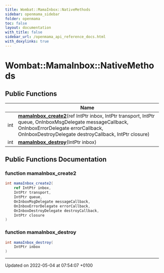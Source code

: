 ```yaml
---
title: Wombat::MamaInbox::NativeMethods
sidebar: openmama_sidebar
folder: openmama
toc: false
layout: documentation
with_title: false
sidebar_url: /openmama_api_reference_docs.html
with_doxylinks: true
---
```


# Wombat::MamaInbox::NativeMethods





## Public Functions

|                | Name           |
| -------------- | -------------- |
| int | **[mamaInbox_create2](structWombat_1_1MamaInbox_1_1NativeMethods.html#function-mamainbox-create2)**(ref IntPtr inbox, IntPtr transport, IntPtr queue, OnInboxMsgDelegate messageCallback, OnInboxErrorDelegate errorCallback, OnInboxDestroyDelegate destroyCallback, IntPtr closure) |
| int | **[mamaInbox_destroy](structWombat_1_1MamaInbox_1_1NativeMethods.html#function-mamainbox-destroy)**(IntPtr inbox) |

## Public Functions Documentation

### function mamaInbox_create2

```csharp
int mamaInbox_create2(
    ref IntPtr inbox,
    IntPtr transport,
    IntPtr queue,
    OnInboxMsgDelegate messageCallback,
    OnInboxErrorDelegate errorCallback,
    OnInboxDestroyDelegate destroyCallback,
    IntPtr closure
)
```


### function mamaInbox_destroy

```csharp
int mamaInbox_destroy(
    IntPtr inbox
)
```


-------------------------------

Updated on 2022-05-04 at 07:54:07 +0100